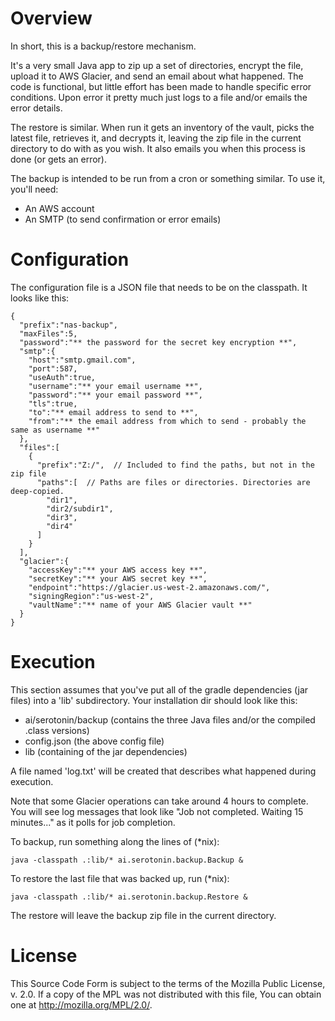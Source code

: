 # Overview

In short, this is a backup/restore mechanism.

It's a very small Java app to zip up a set of directories, encrypt the file, upload it to AWS Glacier, and send an email about what happened. The code is functional, but little effort has been made to handle specific error conditions. Upon error it pretty much just logs to a file and/or emails the error details.

The restore is similar. When run it gets an inventory of the vault, picks the latest file, retrieves it, and decrypts it, leaving the zip file in the current directory to do with as you wish. It also emails you when this process is done (or gets an error).

The backup is intended to be run from a cron or something similar. To use it, you'll need:

- An AWS account
- An SMTP (to send confirmation or error emails)

# Configuration

The configuration file is a JSON file that needs to be on the classpath. It looks like this:

    {
      "prefix":"nas-backup",
      "maxFiles":5,
      "password":"** the password for the secret key encryption **",
      "smtp":{
        "host":"smtp.gmail.com",
        "port":587,
        "useAuth":true,
        "username":"** your email username **",
        "password":"** your email password **",
        "tls":true,
        "to":"** email address to send to **",
        "from":"** the email address from which to send - probably the same as username **"
      },
      "files":[
        {
          "prefix":"Z:/",  // Included to find the paths, but not in the zip file
          "paths":[  // Paths are files or directories. Directories are deep-copied.
            "dir1",
            "dir2/subdir1",
            "dir3",
            "dir4"
          ]
        }
      ],
      "glacier":{
        "accessKey":"** your AWS access key **",
        "secretKey":"** your AWS secret key **",
        "endpoint":"https://glacier.us-west-2.amazonaws.com/",
        "signingRegion":"us-west-2",
        "vaultName":"** name of your AWS Glacier vault **"
      }
    }

# Execution

This section assumes that you've put all of the gradle dependencies (jar files) into a 'lib' subdirectory. Your installation dir should look like this:

- ai/serotonin/backup (contains the three Java files and/or the compiled .class versions)
- config.json (the above config file)
- lib (containing of the jar dependencies)

A file named 'log.txt' will be created that describes what happened during execution. 

Note that some Glacier operations can take around 4 hours to complete. You will see log messages that look like "Job not completed. Waiting 15 minutes..." as it polls for job completion.

To backup, run something along the lines of (\*nix):

    java -classpath .:lib/* ai.serotonin.backup.Backup &

To restore the last file that was backed up, run (\*nix):

    java -classpath .:lib/* ai.serotonin.backup.Restore &

The restore will leave the backup zip file in the current directory.

# License

This Source Code Form is subject to the terms of the Mozilla Public License, v. 2.0. If a copy of the MPL was not distributed with this file, You can obtain one at http://mozilla.org/MPL/2.0/.
